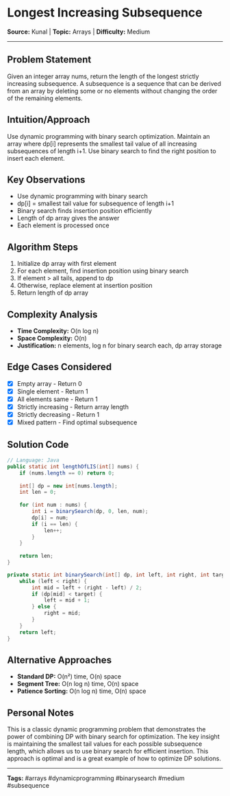 # Longest Increasing Subsequence

**Source:** Kunal | **Topic:** Arrays | **Difficulty:** Medium  

---

## Problem Statement
Given an integer array nums, return the length of the longest strictly increasing subsequence. A subsequence is a sequence that can be derived from an array by deleting some or no elements without changing the order of the remaining elements.

## Intuition/Approach
Use dynamic programming with binary search optimization. Maintain an array where dp[i] represents the smallest tail value of all increasing subsequences of length i+1. Use binary search to find the right position to insert each element.

## Key Observations
- Use dynamic programming with binary search
- dp[i] = smallest tail value for subsequence of length i+1
- Binary search finds insertion position efficiently
- Length of dp array gives the answer
- Each element is processed once

## Algorithm Steps
1. Initialize dp array with first element
2. For each element, find insertion position using binary search
3. If element > all tails, append to dp
4. Otherwise, replace element at insertion position
5. Return length of dp array

## Complexity Analysis
- **Time Complexity:** O(n log n)
- **Space Complexity:** O(n)
- **Justification:** n elements, log n for binary search each, dp array storage

## Edge Cases Considered
- [x] Empty array - Return 0
- [x] Single element - Return 1
- [x] All elements same - Return 1
- [x] Strictly increasing - Return array length
- [x] Strictly decreasing - Return 1
- [x] Mixed pattern - Find optimal subsequence

## Solution Code

```java
// Language: Java
public static int lengthOfLIS(int[] nums) {
    if (nums.length == 0) return 0;
    
    int[] dp = new int[nums.length];
    int len = 0;
    
    for (int num : nums) {
        int i = binarySearch(dp, 0, len, num);
        dp[i] = num;
        if (i == len) {
            len++;
        }
    }
    
    return len;
}

private static int binarySearch(int[] dp, int left, int right, int target) {
    while (left < right) {
        int mid = left + (right - left) / 2;
        if (dp[mid] < target) {
            left = mid + 1;
        } else {
            right = mid;
        }
    }
    return left;
}
```

## Alternative Approaches
- **Standard DP:** O(n²) time, O(n) space
- **Segment Tree:** O(n log n) time, O(n) space
- **Patience Sorting:** O(n log n) time, O(n) space

## Personal Notes
This is a classic dynamic programming problem that demonstrates the power of combining DP with binary search for optimization. The key insight is maintaining the smallest tail values for each possible subsequence length, which allows us to use binary search for efficient insertion. This approach is optimal and is a great example of how to optimize DP solutions.

---
**Tags:** #arrays #dynamicprogramming #binarysearch #medium #subsequence 
